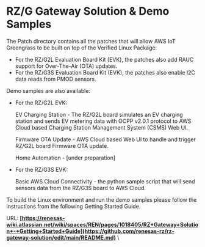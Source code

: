 # RZ/G Gateway Solution & Demo Samples #
The Patch directory contains all the patches that will allow AWS IoT Greengrass to be built on top of the Verified Linux Package:
- For the RZ/G2L Evaluation Board Kit (EVK), the patches also add RAUC support for Over-The-Air (OTA) updates.
- For the RZ/G3S Evaluation Board Kit (EVK), the patches also enable I2C data reads from PMOD sensors.

Demo samples are also available:
- For the RZ/G2L EVK:

  EV Charging Station - The RZ/G2L board simulates an EV charging station and sends EV metering data with OCPP v2.0.1 protocol to AWS Cloud based Charging Station Management System (CSMS) Web UI.

  Firmware OTA Update - AWS Cloud based Web UI to handle and trigger RZ/G2L board Firmware OTA update.

  Home Automation - [under preparation]
- For the RZ/G3S EVK:

  Basic AWS Cloud Connectivity - the python sample script that will send sensors data from the RZ/G3S board to AWS Cloud.

To build the Linux environment and run the demo samples please follow the instructions from the following Getting Started Guide.

URL: **[https://renesas-wiki.atlassian.net/wiki/spaces/REN/pages/1018405/RZ+Gateway+Solution+-+Getting+Started+Guide](https://github.com/renesas-rz/rz-gateway-solution/edit/main/README.md)** \
